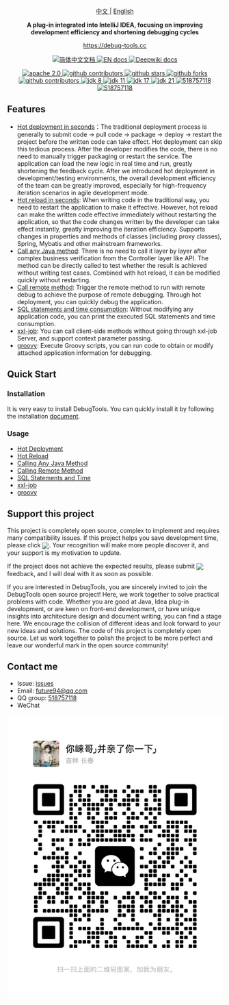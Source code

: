 <br/>

<p align="center">
    <a href="https://github.com/future0923/debug-tools/blob/main/README.md">
      中文
    </a>
    |
    <a href="https://github.com/future0923/debug-tools/blob/main/README-en.md" >
      English
    </a>
</p>

<p align="center">
  <strong>A plug-in integrated into IntelliJ IDEA, focusing on improving development efficiency and shortening debugging cycles</strong>
</p>

<p align="center">
  <a target="_blank" href="https://debug-tools.cc">https://debug-tools.cc</a>
</p>

<p align="center">
    <a href="https://debug-tools.cc">
      <img src="https://img.shields.io/badge/文档-简体中文-blue.svg" alt="简体中文文档" />
    </a>
    <a href="https://debug-tools.cc/en" >
      <img src="https://img.shields.io/badge/Document-English-blue.svg" alt="EN docs" />
    </a>
    <a target="_blank" href="https://deepwiki.com/future0923/debug-tools" >
      <img src="https://img.shields.io/badge/DeepWiki-English-blue.svg" alt="Deepwiki docs" />
    </a>
</p>

<p align="center">
    <a target="_blank" href="LICENSE">
        <img src="https://img.shields.io/badge/License-Apache%202.0-blue.svg?label=license" alt="apache 2.0" />
    </a>
    <a target="_blank" href='https://plugins.jetbrains.com/plugin/24463-debugtools'>
        <img src="https://img.shields.io/jetbrains/plugin/d/24463?style=flat&color=blue" alt="github contributors"/>
    </a>
    <a href='https://github.com/future0923/debug-tools'>
        <img src="https://img.shields.io/github/stars/future0923/debug-tools.svg?style=flat&label=stars" alt="github stars"/>
    </a>
    <a href='https://github.com/future0923/debug-tools'>
        <img src="https://img.shields.io/github/forks/future0923/debug-tools.svg?style=flat&label=forks" alt="github forks"/>
    </a>
    <a href='https://github.com/future0923/debug-tools'>
        <img src="https://img.shields.io/github/contributors/future0923/debug-tools.svg?style=flat&label=contributors&color=blue" alt="github contributors"/>
    </a>
    <a target="_blank" href="https://debug-tools.cc/guide/install#jdk8">
        <img src="https://img.shields.io/badge/JDK-8-blue.svg" alt="jdk 8" />
    </a>
    <a target="_blank" href="https://debug-tools.cc/guide/install#jdk11">
        <img src="https://img.shields.io/badge/JDK-11-blue.svg" alt="jdk 11" />
    </a>
    <a target="_blank" href="https://debug-tools.cc/guide/install#jdk17-21">
        <img src="https://img.shields.io/badge/JDK-17-blue.svg" alt="jdk 17" />
    </a>
    <a target="_blank" href="https://debug-tools.cc/guide/install#jdk17-21">
        <img src="https://img.shields.io/badge/JDK-21-blue.svg" alt="jdk 21" />
    </a>
    <a target="_blank" href="https://qm.qq.com/cgi-bin/qm/qr?k=ztAKCGYQkhbTnwlgcumIUbEKOtbJTQ4h&jump_from=webapi&authKey=uLgjTI6vb2aVmmQF3hKRmTSLCJlO6ku0scrmMXWaHagtO3aztN+ZJMOs7xeHNuKO">
        <img src="https://img.shields.io/badge/QQ群-518757118-blue.svg" alt="518757118" />
    </a>
    <a target="_blank" href="mailto:future94@qq.com">
        <img src="https://img.shields.io/badge/Email-future94@qq.com-blue.svg" alt="518757118" />
    </a>
</p>

## Features

- [Hot deployment in seconds](https://debug-tools.cc/en/guide/hot-deploy.html)：The traditional deployment process is generally to submit code -> pull code -> package -> deploy -> restart the project before the written code can take effect. Hot deployment can skip this tedious process. After the developer modifies the code, there is no need to manually trigger packaging or restart the service. The application can load the new logic in real time and run, greatly shortening the feedback cycle. After we introduced hot deployment in development/testing environments, the overall development efficiency of the team can be greatly improved, especially for high-frequency iteration scenarios in agile development mode.
- [Hot reload in seconds](https://debug-tools.cc/en/guide/hot-reload.html): When writing code in the traditional way, you need to restart the application to make it effective. However, hot reload can make the written code effective immediately without restarting the application, so that the code changes written by the developer can take effect instantly, greatly improving the iteration efficiency. Supports changes in properties and methods of classes (including proxy classes), Spring, Mybatis and other mainstream frameworks.
- [Call any Java method](https://debug-tools.cc/en/guide/attach-local.html): There is no need to call it layer by layer after complex business verification from the Controller layer like API. The method can be directly called to test whether the result is achieved without writing test cases. Combined with hot reload, it can be modified quickly without restarting.
- [Call remote method](https://debug-tools.cc/en/guide/attach-remote.html): Trigger the remote method to run with remote debug to achieve the purpose of remote debugging. Through hot deployment, you can quickly debug the application.
- [SQL statements and time consumption](https://debug-tools.cc/en/guide/sql.html): Without modifying any application code, you can print the executed SQL statements and time consumption.
- [xxl-job](https://debug-tools.cc/en/guide/xxl-job.html): You can call client-side methods without going through xxl-job Server, and support context parameter passing.
- [groovy](https://debug-tools.cc/en/guide/groovy-execute.html): Execute Groovy scripts, you can run code to obtain or modify attached application information for debugging.

## Quick Start

### Installation

It is very easy to install DebugTools. You can quickly install it by following the installation [document](https://debug-tools.cc/en/guide/install.html#install-plugin).

### Usage

- [Hot Deployment](https://debug-tools.cc/en/guide/hot-deploy.html)
- [Hot Reload](https://debug-tools.cc/en/guide/hot-reload.html)
- [Calling Any Java Method](https://debug-tools.cc/en/guide/attach-local.html)
- [Calling Remote Method](https://debug-tools.cc/en/guide/attach-remote.html)
- [SQL Statements and Time](https://debug-tools.cc/en/guide/sql.html)
- [xxl-job](https://debug-tools.cc/en/guide/xxl-job.html)
- [groovy](https://debug-tools.cc/en/guide/groovy-execute.html)

## Support this project

This project is completely open source, complex to implement and requires many compatibility issues. If this project helps you save development time, please click <a target="_blank" href="https://github.com/future0923/debug-tools"><img src="https://img.shields.io/github/stars/future0923/debug-tools?style=flat&logo=GitHub" style="display: inline-block; vertical-align: middle;" /></a>. Your recognition will make more people discover it, and your support is my motivation to update.

If the project does not achieve the expected results, please submit <a target="_blank" href="https://github.com/future0923/debug-tools/issues"><img src="https://img.shields.io/github/issues-closed/future0923/debug-tools?style=flat&logo=github" style="display: inline-block; vertical-align: middle;" /></a> feedback, and I will deal with it as soon as possible.

If you are interested in DebugTools, you are sincerely invited to join the DebugTools open source project! Here, we work together to solve practical problems with code. Whether you are good at Java, Idea plug-in development, or are keen on front-end development, or have unique insights into architecture design and document writing, you can find a stage here. We encourage the collision of different ideas and look forward to your new ideas and solutions. The code of this project is completely open source. Let us work together to polish the project to be more perfect and leave our wonderful mark in the open source community!

## Contact me

- Issue: [issues](https://github.com/future0923/debug-tools/issues)
- Email: [future94@qq.com](mailto:future94@qq.com)
- QQ group: [518757118](https://qm.qq.com/cgi-bin/qm/qr?k=ztAKCGYQkhbTnwlgcumIUbEKOtbJTQ4h&jump_from=webapi&authKey=uLgjTI6vb2aVmmQF3hKRmTSLCJlO6ku0scrmMXWaHagtO3aztN+ZJMOs7xeHNuKO)
- WeChat

![wechat.png](docs/public/wechat.png)